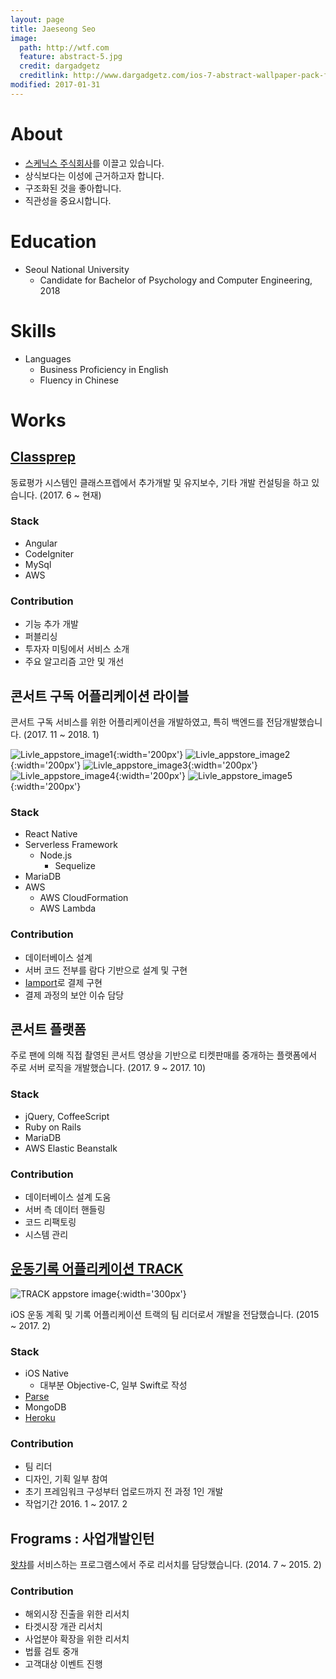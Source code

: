 ```yaml
---
layout: page
title: Jaeseong Seo
image:
  path: http://wtf.com
  feature: abstract-5.jpg
  credit: dargadgetz
  creditlink: http://www.dargadgetz.com/ios-7-abstract-wallpaper-pack-for-iphone-5-and-ipod-touch-retina/
modified: 2017-01-31
---
```


# About
* [스케닉스 주식회사](http://www.schenics.com)를 이끌고 있습니다.
* 상식보다는 이성에 근거하고자 합니다.
* 구조화된 것을 좋아합니다.
* 직관성을 중요시합니다.


# Education
* Seoul National University
  * Candidate for Bachelor of Psychology and Computer Engineering, 2018

# Skills
* Languages
  * Business Proficiency in English
  * Fluency in Chinese

# Works

## [Classprep](http://www.theclassprep.com/)

동료평가 시스템인 클래스프렙에서 추가개발 및 유지보수, 기타 개발
컨설팅을 하고 있습니다. (2017. 6 ~ 현재)

### Stack
* Angular
* CodeIgniter
* MySql
* AWS

### Contribution
* 기능 추가 개발
* 퍼블리싱
* 투자자 미팅에서 서비스 소개
* 주요 알고리즘 고안 및 개선

## 콘서트 구독 어플리케이션 라이블
콘서트 구독 서비스를 위한 어플리케이션을 개발하였고, 특히 백엔드를 전담개발했습니다.
(2017. 11 ~ 2018. 1)

![Livle_appstore_image1](/images/livle1.jpg){:width='200px'}
![Livle_appstore_image2](/images/livle2.jpg){:width='200px'}
![Livle_appstore_image3](/images/livle3.jpg){:width='200px'}
![Livle_appstore_image4](/images/livle4.jpg){:width='200px'}
![Livle_appstore_image5](/images/livle5.jpg){:width='200px'}

### Stack
* React Native
* Serverless Framework
  * Node.js
    * Sequelize
* MariaDB
* AWS
  * AWS CloudFormation
  * AWS Lambda

### Contribution
* 데이터베이스 설계
* 서버 코드 전부를 람다 기반으로 설계 및 구현
* [Iamport](http://www.iamport.kr/)로 결제 구현
* 결제 과정의 보안 이슈 담당

## 콘서트 플랫폼
주로 팬에 의해 직접 촬영된 콘서트 영상을 기반으로 티켓판매를 중개하는 플랫폼에서 주로 서버 로직을 개발했습니다. (2017. 9 ~ 2017. 10)

### Stack
* jQuery, CoffeeScript
* Ruby on Rails
* MariaDB
* AWS Elastic Beanstalk

### Contribution
* 데이터베이스 설계 도움
* 서버 측 데이터 핸들링
* 코드 리팩토링
* 시스템 관리

## [운동기록 어플리케이션 TRACK](https://itunes.apple.com/kr/app/track-%ED%8A%B8%EB%9E%99-%EC%9A%B4%EB%8F%99%EA%B3%84%ED%9A%8D%EA%B3%BC-%EC%9A%B4%EB%8F%99%EA%B8%B0%EB%A1%9D/id1136792370)
![TRACK appstore image](/images/track_appstore2.jpg){:width='300px'}

iOS 운동 계획 및 기록 어플리케이션 트랙의 팀 리더로서 개발을
전담했습니다. (2015 ~ 2017. 2)

### Stack
* iOS Native
  * 대부분 Objective-C, 일부 Swift로 작성
* [Parse](http://parseplatform.org/)
* MongoDB
* [Heroku](https://www.heroku.com/)

### Contribution
* 팀 리더
* 디자인, 기획 일부 참여
* 초기 프레임워크 구성부터 업로드까지 전 과정 1인 개발
* 작업기간 2016. 1 ~ 2017. 2

## Frograms : 사업개발인턴
[왓챠](https://watcha.net/)를 서비스하는 프로그램스에서 주로 리서치를
담당했습니다. (2014. 7 ~ 2015. 2)

### Contribution
* 해외시장 진출을 위한 리서치
* 타겟시장 개관 리서치
* 사업분야 확장을 위한 리서치
* 법률 검토 중개
* 고객대상 이벤트 진행
